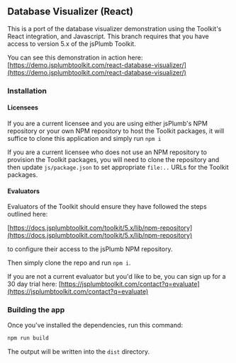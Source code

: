 ## Database Visualizer (React)

This is a port of the database visualizer demonstration using the Toolkit's React integration, and Javascript.  This branch requires that you have access to version 5.x of the jsPlumb Toolkit.

You can see this demonstration in action here: [https://demo.jsplumbtoolkit.com/react-database-visualizer/](https://demo.jsplumbtoolkit.com/react-database-visualizer/)

### Installation

#### Licensees

If you are a current licensee and you are using either jsPlumb's NPM repository or your own NPM repository to host the Toolkit packages, it will suffice to clone this application and simply run `npm i`

If you are a current licensee who does not use an NPM repository to provision the Toolkit packages, you will need to clone the repository and then update `js/package.json` to set appropriate `file:..` URLs for the Toolkit packages.

#### Evaluators

Evaluators of the Toolkit should ensure they have followed the steps outlined here:

[https://docs.jsplumbtoolkit.com/toolkit/5.x/lib/npm-repository](https://docs.jsplumbtoolkit.com/toolkit/5.x/lib/npm-repository)

to configure their access to the jsPlumb NPM repository.

Then simply clone the repo and run `npm i`.

If you are not a current evaluator but you'd like to be, you can sign up for a 30 day trial here:
[https://jsplumbtoolkit.com/contact?q=evaluate](https://jsplumbtoolkit.com/contact?q=evaluate)  

### Building the app

Once you've installed the dependencies, run this command:

```javascript
npm run build
```

The output will be written into the `dist` directory.
